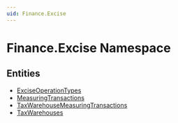 ```yaml
---
uid: Finance.Excise
---
```

# Finance.Excise Namespace


## Entities
- [ExciseOperationTypes](Finance.Excise.ExciseOperationTypes.md)  
- [MeasuringTransactions](Finance.Excise.MeasuringTransactions.md)  
- [TaxWarehouseMeasuringTransactions](Finance.Excise.TaxWarehouseMeasuringTransactions.md)  
- [TaxWarehouses](Finance.Excise.TaxWarehouses.md)  

